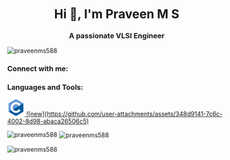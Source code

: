<h1 align="center">Hi 👋, I'm Praveen M S</h1>
<h3 align="center">A passionate VLSI Engineer</h3>

<p align="left"> 
  <img src="https://komarev.com/ghpvc/?username=praveenms588&label=Profile%20views&color=0e75b6&style=flat" alt="praveenms588" /> 
</p>

<h3 align="left">Connect with me:</h3>
<p align="left">
  <!-- You can add links or icons for your social media here -->
</p>

<h3 align="left">Languages and Tools:</h3>
<p align="left">
  <a href="https://www.cprogramming.com/" target="_blank" rel="noreferrer">
    <img src="https://raw.githubusercontent.com/devicons/devicon/master/icons/c/c-original.svg" alt="c" width="40" height="40"/>
  </a>
  <a href="https://www.verilog.com/" target="_blank" rel="noreferrer">
   ![new](https://github.com/user-attachments/assets/348d9141-7c6c-4002-8d98-abaca26506c5)

  </a>
</p>

<p><img align="left" src="https://github-readme-stats.vercel.app/api/top-langs?username=praveenms588&show_icons=true&locale=en&layout=compact" alt="praveenms588" /></p>

<p>&nbsp;<img align="center" src="https://github-readme-stats.vercel.app/api?username=praveenms588&show_icons=true&locale=en" alt="praveenms588" /></p>

<p><img align="center" src="https://github-readme-streak-stats.herokuapp.com/?user=praveenms588&" alt="praveenms588" /></p>
